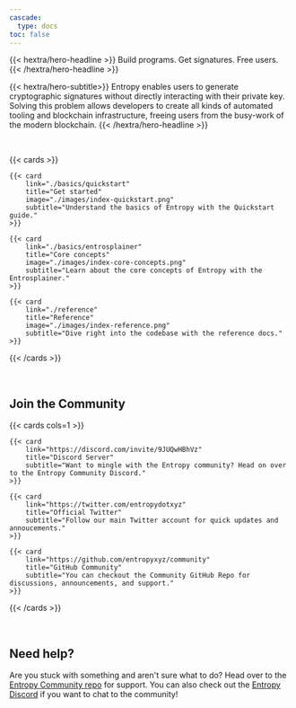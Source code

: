 ```yaml
---
cascade:
  type: docs
toc: false
---
```


{{< hextra/hero-headline >}}
Build programs. Get signatures. Free users.
{{< /hextra/hero-headline >}}

{{< hextra/hero-subtitle>}}
Entropy enables users to generate cryptographic signatures without directly interacting with their private key. Solving this problem allows developers to create all kinds of automated tooling and blockchain infrastructure, freeing users from the busy-work of the modern blockchain.
{{< /hextra/hero-headline >}}

&nbsp;

{{< cards >}}

<!--Images referenced here can be found in /static/images/.-->

    {{< card 
        link="./basics/quickstart" 
        title="Get started" 
        image="./images/index-quickstart.png" 
        subtitle="Understand the basics of Entropy with the Quickstart guide." 
    >}}

    {{< card 
        link="./basics/entrosplainer" 
        title="Core concepts" 
        image="./images/index-core-concepts.png" 
        subtitle="Learn about the core concepts of Entropy with the Entrosplainer." 
    >}}

    {{< card 
        link="./reference" 
        title="Reference" 
        image="./images/index-reference.png" 
        subtitle="Dive right into the codebase with the reference docs." 
    >}}

{{< /cards >}}

&nbsp;

## Join the Community

{{< cards cols=1 >}}

    {{< card 
        link="https://discord.com/invite/9JUQwHBhVz" 
        title="Discord Server" 
        subtitle="Want to mingle with the Entropy community? Head on over to the Entropy Community Discord."
    >}}

    {{< card 
        link="https://twitter.com/entropydotxyz" 
        title="Official Twitter" 
        subtitle="Follow our main Twitter account for quick updates and annoucements."
    >}}

    {{< card 
        link="https://github.com/entropyxyz/community" 
        title="GitHub Community" 
        subtitle="You can checkout the Community GitHub Repo for discussions, announcements, and support." 
    >}}

{{< /cards >}}

&nbsp;

## Need help?

Are you stuck with something and aren't sure what to do? Head over to the [Entropy Community repo](https://github.com/entropyxyz/community) for support. You can also check out the [Entropy Discord](https://discord.com/invite/9JUQwHBhVz) if you want to chat to the community!
